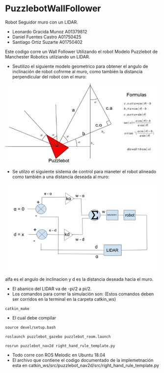 # PuzzlebotWallFollower
Robot Seguidor muro con un LIDAR.

- Leonardo Gracida Munoz A01379812
- Daniel Fuentes Castro A01750425
- Santiago Ortiz Suzarte A01750402

Este codigo corre un Wall Follower Utilizando el robot Modelo Puzzlebot de Manchester Robotics utilziando un LIDAR.

- Seutilizo el siguiente modelo geometrico para obtener el angulo de inclinación de robot cofnrme al muro, como también la distancia perpendicular del robot con el muro: <br>

![alt text](modelo_geometrico.jpeg)<br>

- Se utilzo el siguiente sistema de control para maneter el robot alineado como también a una distancia deseada al muro:<br>

![alt text](sistema_control.jpeg)<br>

alfa es el angulo de inclinacion y d es la distancia deseada hacia el muro.
- El abanico del LIDAR va de -pi/2 a pi/2.
- Los comandos para correr la simulación son: (Estos comandos deben ser corridos en la terminal en la carpeta catkin_ws)
```
catkin_make
```
- El cual debe compilar
```
source devel/setup.bash
```
```
roslaunch puzzlebot_gazebo puzzlebot_room.launch
```
```
rosrun puzzlebot_nav2d right_hand_rule_template.py 
```
- Todo corre con ROS Melodic en Ubuntu 18.04
- El archivo que contiene el codigo documentado de la implemetnación esta en catkin_ws/src/puzzlebot_nav2d/src/right_hand_rule_template.py



